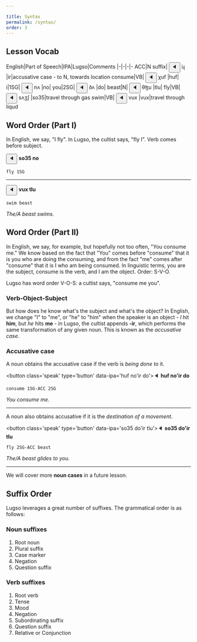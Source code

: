 ```yaml
---

title: Syntax
permalink: /syntax/
order: 3
---
```

## Lesson Vocab

English|Part of Speech|IPA|Lugso|Comments
|-|-|-|-
ACC|N suffix|<span class='spoken '> <button class='speak' type='button' data-ipa='iɻ'>🔈</button> <span class='ipa'>iɻ</span> </span>|ir|accusative case - to N, towards location
consume|VB|<span class='spoken '> <button class='speak' type='button' data-ipa='χuf'>🔈</button> <span class='ipa'>χuf</span> </span>|huf|
i|1SG|<span class='spoken '> <button class='speak' type='button' data-ipa='nʌ'>🔈</button> <span class='ipa'>nʌ</span> </span>|no|
you|2SG|<span class='spoken '> <button class='speak' type='button' data-ipa='ðʌ'>🔈</button> <span class='ipa'>ðʌ</span> </span>|do|
beast|N|<span class='spoken '> <button class='speak' type='button' data-ipa='θɮu'>🔈</button> <span class='ipa'>θɮu</span> </span>|tlu|
fly|VB|<span class='spoken '> <button class='speak' type='button' data-ipa='sʌʒʃ'>🔈</button> <span class='ipa'>sʌʒʃ</span> </span>|so35|travel through gas
swim|VB|<span class='spoken '> <button class='speak' type='button' data-ipa='vux'>🔈</button> <span class='ipa'>vux</span> </span>|vux|travel through liqud

## Word Order (Part I)

In English, we say, "I fly". In Lugso, the cultist says, "fly I". Verb comes before subject.

<span class='spoken btnOnly'> <button class='speak' type='button' data-ipa='so35 no'>🔈</button>  </span> **so35 no**

`fly 1SG`

---

<span class='spoken btnOnly'> <button class='speak' type='button' data-ipa='vux tlu'>🔈</button>  </span> **vux tlu**

`swim beast`

_The/A beast swims._

## Word Order (Part II)

In English, we say, for example, but hopefully not too often, "You consume me." We know based on the fact that "You" comes before "consume" that it is you who are doing the consuming, and from the fact "me" comes after "consume" that it is I who am being consumed. In linguistic terms, you are the subject, consume is the verb, and I am the object. Order: S-V-O.

Lugso has word order V-O-S: a cultist says, "consume me you".

### Verb-Object-Subject

But how does he know what's the subject and what's the object? In English, we change "I" to "me", or "he" to "him" when the speaker is an object - _I_ hit **him**, but _he_ hits **me** - in Lugso, the cultist appends **-ir**, which performs the same transformation of any given noun. This is known as the _accusative case_.

### Accusative case

A noun obtains the accusative case if the verb is _being done to_ it.

<span class='spoken btnOnly'> <button class='speak' type='button' data-ipa='huf no'ir do'>🔈</button>  </span> **huf no'ir do**

`consume 1SG-ACC 2SG`

_You consume me._

---

A noun also obtains accusative if it is the _destination of a movement._

<span class='spoken btnOnly'> <button class='speak' type='button' data-ipa='so35 do'ir tlu'>🔈</button>  </span> **so35 do'ir tlu**

`fly 2SG-ACC beast`

_The/A beast glides to you._

---

We will cover more **noun cases** in a future lesson.

## Suffix Order

Lugso leverages a great number of suffixes. The grammatical order is as follows:

### Noun suffixes

1. Root noun
2. Plural suffix
3. Case marker
4. Negation
5. Question suffix

### Verb suffixes

1. Root verb
2. Tense
3. Mood
4. Negation
5. Subordinating suffix
6. Question suffix
7. Relative or Conjunction
